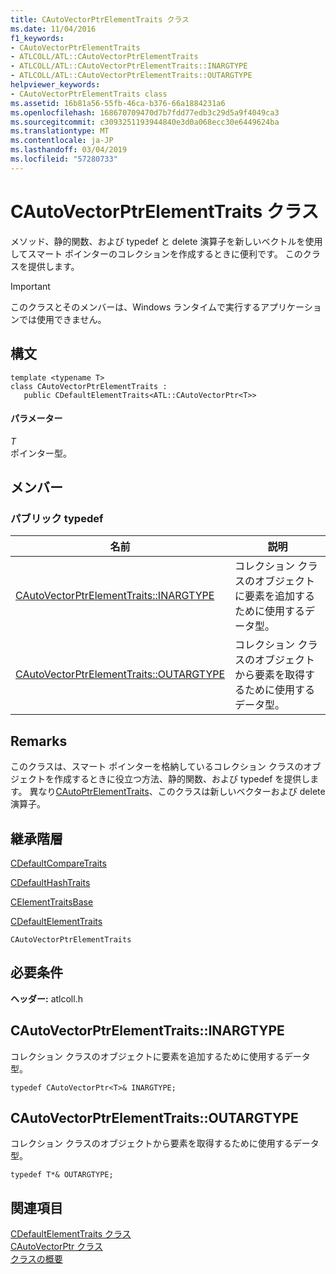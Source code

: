 ```yaml
---
title: CAutoVectorPtrElementTraits クラス
ms.date: 11/04/2016
f1_keywords:
- CAutoVectorPtrElementTraits
- ATLCOLL/ATL::CAutoVectorPtrElementTraits
- ATLCOLL/ATL::CAutoVectorPtrElementTraits::INARGTYPE
- ATLCOLL/ATL::CAutoVectorPtrElementTraits::OUTARGTYPE
helpviewer_keywords:
- CAutoVectorPtrElementTraits class
ms.assetid: 16b81a56-55fb-46ca-b376-66a1884231a6
ms.openlocfilehash: 168670709470d7b7fdd77edb3c29d5a9f4049ca3
ms.sourcegitcommit: c3093251193944840e3d0a068ecc30e6449624ba
ms.translationtype: MT
ms.contentlocale: ja-JP
ms.lasthandoff: 03/04/2019
ms.locfileid: "57280733"
---
```

# <a name="cautovectorptrelementtraits-class"></a>CAutoVectorPtrElementTraits クラス

メソッド、静的関数、および typedef と delete 演算子を新しいベクトルを使用してスマート ポインターのコレクションを作成するときに便利です。 このクラスを提供します。

> [!IMPORTANT]
>  このクラスとそのメンバーは、Windows ランタイムで実行するアプリケーションでは使用できません。

## <a name="syntax"></a>構文

```
template <typename T>
class CAutoVectorPtrElementTraits :
   public CDefaultElementTraits<ATL::CAutoVectorPtr<T>>
```

#### <a name="parameters"></a>パラメーター

*T*<br/>
ポインター型。

## <a name="members"></a>メンバー

### <a name="public-typedefs"></a>パブリック typedef

|名前|説明|
|----------|-----------------|
|[CAutoVectorPtrElementTraits::INARGTYPE](#inargtype)|コレクション クラスのオブジェクトに要素を追加するために使用するデータ型。|
|[CAutoVectorPtrElementTraits::OUTARGTYPE](#outargtype)|コレクション クラスのオブジェクトから要素を取得するために使用するデータ型。|

## <a name="remarks"></a>Remarks

このクラスは、スマート ポインターを格納しているコレクション クラスのオブジェクトを作成するときに役立つ方法、静的関数、および typedef を提供します。 異なり[CAutoPtrElementTraits](../../atl/reference/cautoptrelementtraits-class.md)、このクラスは新しいベクターおよび delete 演算子。

## <a name="inheritance-hierarchy"></a>継承階層

[CDefaultCompareTraits](../../atl/reference/cdefaultcomparetraits-class.md)

[CDefaultHashTraits](../../atl/reference/cdefaulthashtraits-class.md)

[CElementTraitsBase](../../atl/reference/celementtraitsbase-class.md)

[CDefaultElementTraits](../../atl/reference/cdefaultelementtraits-class.md)

`CAutoVectorPtrElementTraits`

## <a name="requirements"></a>必要条件

**ヘッダー:** atlcoll.h

##  <a name="inargtype"></a>  CAutoVectorPtrElementTraits::INARGTYPE

コレクション クラスのオブジェクトに要素を追加するために使用するデータ型。

```
typedef CAutoVectorPtr<T>& INARGTYPE;
```

##  <a name="outargtype"></a>  CAutoVectorPtrElementTraits::OUTARGTYPE

コレクション クラスのオブジェクトから要素を取得するために使用するデータ型。

```
typedef T*& OUTARGTYPE;
```

## <a name="see-also"></a>関連項目

[CDefaultElementTraits クラス](../../atl/reference/cdefaultelementtraits-class.md)<br/>
[CAutoVectorPtr クラス](../../atl/reference/cautovectorptr-class.md)<br/>
[クラスの概要](../../atl/atl-class-overview.md)
